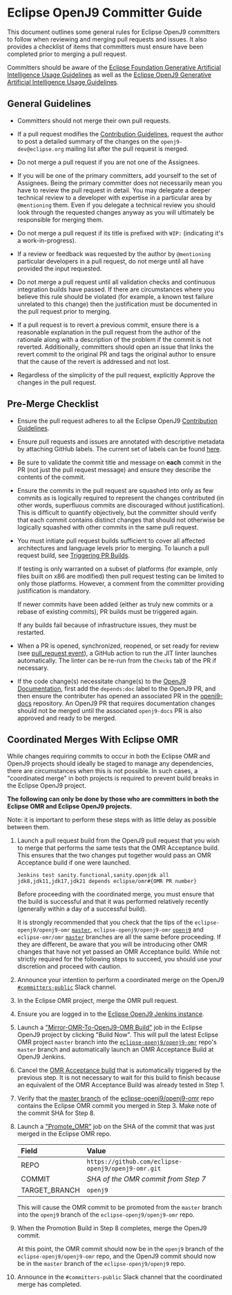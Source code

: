 <!--
Copyright IBM Corp. and others 2019

This program and the accompanying materials are made available under
the terms of the Eclipse Public License 2.0 which accompanies this
distribution and is available at https://www.eclipse.org/legal/epl-2.0/
or the Apache License, Version 2.0 which accompanies this distribution and
is available at https://www.apache.org/licenses/LICENSE-2.0.

This Source Code may also be made available under the following
Secondary Licenses when the conditions for such availability set
forth in the Eclipse Public License, v. 2.0 are satisfied: GNU
General Public License, version 2 with the GNU Classpath
Exception [1] and GNU General Public License, version 2 with the
OpenJDK Assembly Exception [2].

[1] https://www.gnu.org/software/classpath/license.html
[2] https://openjdk.org/legal/assembly-exception.html

SPDX-License-Identifier: EPL-2.0 OR Apache-2.0 OR GPL-2.0-only WITH Classpath-exception-2.0 OR GPL-2.0-only WITH OpenJDK-assembly-exception-1.0
-->


# Eclipse OpenJ9 Committer Guide

This document outlines some general rules for Eclipse OpenJ9 committers to
follow when reviewing and merging pull requests and issues. It also provides
a checklist of items that committers must ensure have been completed prior to
merging a pull request.

Committers should be aware of the
[Eclipse Foundation Generative Artificial Intelligence Usage Guidelines](https://www.eclipse.org/projects/guidelines/genai/)
as well as the
[Eclipse OpenJ9 Generative Artificial Intelligence Usage Guidelines](/CONTRIBUTING.md#Generative-Artificial-Intelligence-Usage-Guidelines).

## General Guidelines

* Committers should not merge their own pull requests.

* If a pull request modifies the [Contribution Guidelines](https://github.com/eclipse-openj9/openj9/blob/master/CONTRIBUTING.md),
request the author to post a detailed summary of the changes on the
`openj9-dev@eclipse.org` mailing list after the pull request is merged.

* Do not merge a pull request if you are not one of the Assignees.

* If you will be one of the primary committers, add yourself to the set of
Assignees. Being the primary committer does not necessarily mean you have to
review the pull request in detail. You may delegate a deeper technical review
to a developer with expertise in a particular area by `@mentioning` them. Even
if you delegate a technical review you should look through the requested changes
anyway as you will ultimately be responsible for merging them.

* Do not merge a pull request if its title is prefixed with `WIP:` (indicating
it's a work-in-progress).

* If a review or feedback was requested by the author by `@mentioning` particular
developers in a pull request, do not merge until all have provided the input
requested.

* Do not merge a pull request until all validation checks and continuous
integration builds have passed. If there are circumstances where you believe
this rule should be violated (for example, a known test failure unrelated to
this change) then the justification must be documented in the pull request
prior to merging.

* If a pull request is to revert a previous commit, ensure there is a reasonable
explanation in the pull request from the author of the rationale along with a
description of the problem if the commit is not reverted. Additionally, committers
should open an issue that links the revert commit to the original PR and tags the
original author to ensure that the cause of the revert is addressed and not lost.

* Regardless of the simplicity of the pull request, explicitly Approve the
changes in the pull request.


## Pre-Merge Checklist

* Ensure the pull request adheres to all the Eclipse OpenJ9 [Contribution Guidelines](https://github.com/eclipse-openj9/openj9/blob/master/CONTRIBUTING.md).

* Ensure pull requests and issues are annotated with descriptive metadata by
attaching GitHub labels. The current set of labels can be found [here](https://github.com/eclipse-openj9/openj9/labels).

* Be sure to validate the commit title and message on **each** commit in the PR (not
just the pull request message) and ensure they describe the contents of the commit.

* Ensure the commits in the pull request are squashed into only as few commits as
is logically required to represent the changes contributed (in other words, superfluous
commits are discouraged without justification). This is difficult to quantify
objectively, but the committer should verify that each commit contains distinct
changes that should not otherwise be logically squashed with other commits in the
same pull request.

* You must initiate pull request builds sufficient to cover
all affected architectures and language levels prior to merging. To launch a pull
request build, see [Triggering PR Builds](https://github.com/eclipse-openj9/openj9/tree/master/buildenv/jenkins).

   If testing is only warranted on a subset of platforms (for example, only files
built on x86 are modified) then pull request testing can be limited to only those
platforms. However, a comment from the committer providing justification is
mandatory.

   If newer commits have been added (either as truly new commits or a rebase of existing
commits), PR builds must be triggered again.

   If any builds fail because of infrastructure issues, they must be restarted.

* When a PR is opened, synchronized, reopened, or set ready for review
(see [pull_request event](https://docs.github.com/en/actions/reference/events-that-trigger-workflows#pull_request)),
a GitHub action to run the JIT linter launches automatically. The linter can be re-run
from the `Checks` tab of the PR if necessary.

* If the code change(s) necessitate change(s) to the [OpenJ9 Documentation](https://www.eclipse.org/openj9/docs/),
first add the `depends:doc` label to the OpenJ9 PR, and then ensure the contributer
has opened an associated PR in the [openj9-docs](https://github.com/eclipse-openj9/openj9-docs)
repository. An OpenJ9 PR that requires documentation changes should not be merged
until the associated `openj9-docs` PR is also approved and ready to be merged.


## Coordinated Merges With Eclipse OMR

While changes requiring commits to occur in both the Eclipse OMR and
OpenJ9 projects should ideally be staged to manage any dependencies,
there are circumstances when this is not possible.  In such cases, a
"coordinated merge" in both projects is required to prevent build
breaks in the Eclipse OpenJ9 project.

**The following can only be done by those who are committers in both
the Eclipse OMR and Eclipse OpenJ9 projects.**

Note: it is important to perform these steps with as little delay as
possible between them.

1.  Launch a pull request build from the OpenJ9 pull request that you
    wish to merge that performs the same tests that the OMR Acceptance
    build.  This ensures that the two changes put together would pass
    an OMR Acceptance build if one were launched.
    ```
    Jenkins test sanity.functional,sanity.openjdk all jdk8,jdk11,jdk17,jdk21 depends eclipse/omr#{OMR PR number}
    ```
    Before proceeding with the coordinated merge, you must ensure that
    the build is successful and that it was performed relatively
    recently (generally within a day of a successful build).

    It is strongly recommended that you check that the tips of the
    `eclipse-openj9/openj9-omr` [`master`](https://github.com/eclipse-openj9/openj9-omr/tree/master),
    `eclipse-openj9/openj9-omr` [`openj9`](https://github.com/eclipse-openj9/openj9-omr/tree/openj9)
    and `eclipse-omr/omr` [`master`](https://github.com/eclipse-omr/omr/tree/master)
    branches are all the same before proceeding.  If they are different,
    be aware that you will be introducing other OMR changes that have
    not yet passed an OMR Acceptance build.  While not strictly
    required for the following steps to succeed, you should use your
    discretion and proceed with caution.

2.  Announce your intention to perform a coordinated merge on the OpenJ9
    [`#committers-public`](https://openj9.slack.com/archives/C8PQL5N65)
    Slack channel.

3.  In the Eclipse OMR project, merge the OMR pull request.

4.  Ensure you are logged in to the [Eclipse OpenJ9 Jenkins instance](https://openj9-jenkins.osuosl.org/).

5.  Launch a ["Mirror-OMR-To-OpenJ9-OMR Build"](https://openj9-jenkins.osuosl.org/job/Mirror-OMR-to-OpenJ9-OMR/)
    job in the Eclipse OpenJ9 project by clicking "Build Now".  This will
    pull the latest Eclipse OMR project `master` branch into the
    [`eclipse-openj9/openj9-omr`](https://github.com/eclipse-openj9/openj9-omr) repo's
    `master` branch and automatically launch an OMR Acceptance Build at
    OpenJ9 Jenkins.

6.  Cancel the [OMR Acceptance build](https://openj9-jenkins.osuosl.org/job/Pipeline-OMR-Acceptance/)
    that is automatically triggered by the previous step.  It is not
    necessary to wait for this build to finish because an equivalent
    of the OMR Acceptance Build was already tested in Step 1.

7.  Verify that the [master branch](https://github.com/eclipse-openj9/openj9-omr/commits/master)
    of the [eclipse-openj9/openj9-omr](https://github.com/eclipse-openj9/openj9-omr)
    repo contains the Eclipse OMR commit you merged in Step 3.
    Make note of the commit SHA for Step 8.

8.  Launch a ["Promote_OMR"](https://openj9-jenkins.osuosl.org/job/Promote_OMR/)
    job on the SHA of the commit that was just merged in the Eclipse
    OMR repo.

    | Field          | Value                                       |
    | :------------- | :------------------------------------------ |
    | REPO           | `https://github.com/eclipse-openj9/openj9-omr.git` |
    | COMMIT         | *SHA of the OMR commit from Step 7*         |
    | TARGET_BRANCH  | `openj9`                                    |

    This will cause the OMR commit to be promoted from the
    `master` branch into the `openj9` branch of the `eclipse-openj9/openj9-omr`
    repo.

9.  When the Promotion Build in Step 8 completes, merge the OpenJ9
    commit.

    At this point, the OMR commit should now be in the `openj9` branch of
    the `eclipse-openj9/openj9-omr` repo, and the OpenJ9 commit should now be
    in the `master` branch of the `eclipse-openj9/openj9` repo.

10. Announce in the `#committers-public` Slack channel that the coordinated
    merge has completed.
